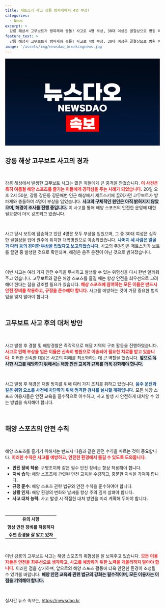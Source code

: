 ```yaml
---
title: 제트스키 사고 강릉 방파제에서 4명 부상!
categories:
  - News
excerpt: >
  강릉 해상서 고무보트가 방파제와 충돌! 사고로 4명 부상, 30대 여성은 골절상으로 병원 이송. 음주운전은 아닌 것으로 확인된 가운데, 해경은 사고 경위를 조사 중입니다. 클릭하면 자세한 소식을 확인하세요!
feature_text: >
  강릉 해상서 고무보트가 방파제와 충돌! 사고로 4명 부상, 30대 여성은 골절상으로 병원 이송. 음주운전은 아닌 것으로 확인된 가운데, 해경은 사고 경위를 조사 중입니다. 클릭하면 자세한 소식을 확인하세요!
image: '/assets/img/newsdao_breakingnews.jpg'
---
```


<p><img src="/assets/img/newsdao_breakingnews.jpg" alt="ontimetimes 속보" /></p>

<h2 data-ke-size="size26">강릉 해상 고무보트 사고의 경과</h2>

<p data-ke-size="size16">&nbsp;</p>

<p>강릉 해상에서 발생한 고무보트 사고는 많은 이들에게 큰 충격을 안겼습니다. <b><span style="color: #ee2323;">이 사건은 특히 여름철 해양 스포츠를 즐기는 이들에게 경각심을 주는 사례가 되었습니다.</span></b> 20일 오후 2시 50분, 강릉 강문동 강문해변 인근 해상에서 제트스키에 끌려가던 고무보트가 방파제와 충돌하여 4명이 부상을 입었습니다. <b><span style="background-color: #21538527;">사고의 구체적인 원인은 아직 밝혀지지 않았으며, 해경이 조사를 진행 중입니다.</span></b> 이 사고를 통해 해양 스포츠의 안전한 운영에 대한 필요성이 더욱 강조되고 있습니다.</p>

<p data-ke-size="size16">&nbsp;</p>

<p>사고 당시 보트에 탑승하고 있던 4명은 모두 부상을 입었으며, 그 중 30대 여성은 심각한 골절상을 입어 원주에 위치한 대학병원으로 이송되었습니다. <b><span style="color: #1a5490;">나머지 세 사람은 얼굴과 다리 등의 경미한 부상을 입었다고 보고되었습니다.</span></b> 사고의 주원인은 제트스키가 보트를 끌던 중 발생한 것으로 확인되며, 해경은 음주 운전이 아닌 것으로 밝혀졌습니다.</p>

<p data-ke-size="size16">&nbsp;</p>

<p>이번 사고는 여러 가지 안전 수칙을 무시하고 발생할 수 있는 위험성을 다시 한번 일깨워주고 있습니다. 고무보트와 같은 해양 스포츠를 즐길 때는 항상 안전을 최우선으로 고려해야 한다는 점을 강조할 필요가 있습니다. <b><span style="color: #ee2323;">해상 스포츠에 참여하는 모든 이들은 반드시 안전 장비를 착용하고, 규정을 준수해야 합니다.</span></b> 사고를 예방하는 것이 가장 중요한 법칙임을 잊지 말아야 합니다.</p>

<p data-ke-size="size16">&nbsp;</p>

<h2 data-ke-size="size26">고무보트 사고 후의 대처 방안</h2>

<p data-ke-size="size16">&nbsp;</p>

<p>사고 발생 후 경찰 및 해양경찰은 즉각적으로 해당 지역의 구조 활동을 진행하였습니다. <b><span style="color: #ee2323;">사고로 인해 부상을 입은 이들은 신속히 병원으로 이송되어 필요한 치료를 받고 있습니다.</span></b> 이러한 신속한 대응은 사고의 피해를 최소화하는 데 큰 역할을 했습니다. <b><span style="background-color: #21538527;">앞으로 유사한 사고를 예방하기 위해서는 해양 안전 교육과 규제를 더욱 강화해야 합니다.</span></b></p>

<p data-ke-size="size16">&nbsp;</p>

<p>사고 발생 후 해경은 재발 방지를 위해 여러 가지 조치를 취하고 있습니다. <b><span style="color: #1a5490;">음주 운전과 같은 위험 요소를 사전에 차단하기 위해 엄격한 검사를 실시할 계획입니다.</span></b> 모든 해양 스포츠 이용자들은 안전 교육을 필수적으로 이수하고, 사고 발생 시 안전하게 대처할 수 있는 방법을 숙지해야 합니다.</p>

<p data-ke-size="size16">&nbsp;</p>

<h2 data-ke-size="size26">해양 스포츠의 안전 수칙</h2>

<p data-ke-size="size16">&nbsp;</p>

<p>해양 스포츠를 즐기기 위해서는 반드시 다음과 같은 안전 수칙을 따르는 것이 중요합니다. <b><span style="color: #ee2323;">이러한 수칙은 사고를 예방하고, 안전한 환경에서 즐길 수 있도록 도와줍니다.</span></b> </p>

<ul>
  <li><b>안전 장비 착용:</b> 구명조끼와 같은 필수 안전 장비는 항상 착용해야 합니다.</li>
  <li><b>지식 습득:</b> 해양 스포츠에 관련된 안전 교육을 수강하고, 충분한 지식을 가져야 합니다.</li>
  <li><b>규정 준수:</b> 해양 스포츠 관련 법규와 안전 수칙을 준수하여야 합니다.</li>
  <li><b>상황 인지:</b> 해양 환경의 변화와 날씨를 항상 주의 깊게 살펴야 합니다.</li>
  <li><b>사고 대처 능력:</b> 사고 발생 시 적절한 대처 방안을 미리 계획해 두어야 합니다.</li>
</ul>

<p data-ke-size="size16">&nbsp;</p>

<table>
  <tr>
    <td style="text-align: center; height: 17px;"><b>유의 사항</b></td>
  </tr>
  <tr>
    <td style="text-align: center; height: 17px;"><b>항상 안전 장비를 착용하자</b></td>
  </tr>
  <tr>
    <td style="text-align: center; height: 17px;"><b>주변 환경을 잘 알고 있자</b></td>
  </tr>
</table>

<p data-ke-size="size16">&nbsp;</p>

<p>이번 강릉의 고무보트 사고는 해양 스포츠의 위험성을 잘 보여주고 있습니다. <b><span style="color: #ee2323;">모든 이용자들은 안전을 최우선으로 생각하고, 사고를 예방하기 위한 노력을 게을리하지 말아야 합니다.</span></b> 이러한 점을 상기하며, 앞으로의 해양 스포츠 활동에 더욱 안전한 환경이 조성될 수 있기를 바랍니다. <b><span style="background-color: #21538527;">해양 안전 교육과 관련 법규의 강화는 필수적이며, 모든 이용자는 이 점을 기억해야 합니다.</span></b></p>

<p data-ke-size="size16">&nbsp;</p>
실시간 뉴스 속보는, <a href="https://newsdao.kr" rel="dofollow">https://newsdao.kr</a>


